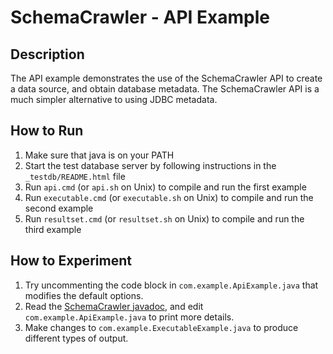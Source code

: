 # SchemaCrawler - API Example

## Description
The API example demonstrates the use of the SchemaCrawler API to create a data
source, and obtain database metadata. The SchemaCrawler API is a much simpler
alternative to using JDBC metadata.

## How to Run
1. Make sure that java is on your PATH
2. Start the test database server by following instructions in the `_testdb/README.html` file
3. Run `api.cmd` (or `api.sh` on Unix) to compile and run the first example 
4. Run `executable.cmd` (or `executable.sh` on Unix) to compile and run the second example 
5. Run `resultset.cmd` (or `resultset.sh` on Unix) to compile and run the third example 

## How to Experiment
1. Try uncommenting the code block in `com.example.ApiExample.java` that modifies the default options. 
2. Read the [SchemaCrawler javadoc](https://www.schemacrawler.com/apidocs/index.html), and 
   edit `com.example.ApiExample.java` to print more details. 
3. Make changes to `com.example.ExecutableExample.java` to produce different types of output.
